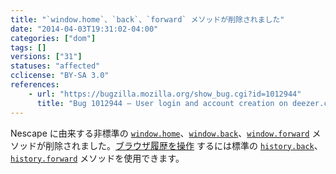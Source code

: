 ```yaml
---
title: "`window.home`、`back`、`forward` メソッドが削除されました"
date: "2014-04-03T19:31:02-04:00"
categories: ["dom"]
tags: []
versions: ["31"]
statuses: "affected"
cclicense: "BY-SA 3.0"
references:
    - url: "https://bugzilla.mozilla.org/show_bug.cgi?id=1012944"
      title: "Bug 1012944 – User login and account creation on deezer.com broken since Firefox 30.0b1, say home.display is not a function"
---
```

Nescape に由来する非標準の [`window.home`](https://developer.mozilla.org/ja/docs/Web/API/window.home)、[`window.back`](https://developer.mozilla.org/ja/docs/Web/API/window.back)、[`window.forward`](https://developer.mozilla.org/ja/docs/Web/API/window.forward) メソッドが削除されました。[ブラウザ履歴を操作](https://developer.mozilla.org/ja/docs/Web/Guide/API/DOM/Manipulating_the_browser_history) するには標準の [`history.back`](https://developer.mozilla.org/ja/docs/Web/API/history.back)、[`history.forward`](https://developer.mozilla.org/ja/docs/Web/API/history.forward) メソッドを使用できます。
